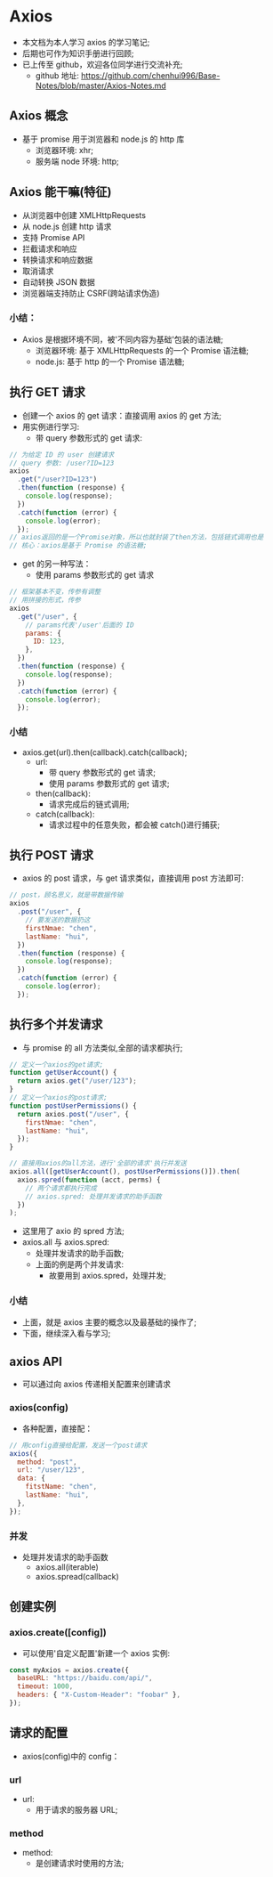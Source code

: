 # Axios

- 本文档为本人学习 axios 的学习笔记;
- 后期也可作为知识手册进行回顾;
- 已上传至 github，欢迎各位同学进行交流补充;
  - github 地址: https://github.com/chenhui996/Base-Notes/blob/master/Axios-Notes.md

## Axios 概念

- 基于 promise 用于浏览器和 node.js 的 http 库
  - 浏览器环境: xhr;
  - 服务端 node 环境: http;

## Axios 能干嘛(特征)

- 从浏览器中创建 XMLHttpRequests
- 从 node.js 创建 http 请求
- 支持 Promise API
- 拦截请求和响应
- 转换请求和响应数据
- 取消请求
- 自动转换 JSON 数据
- 浏览器端支持防止 CSRF(跨站请求伪造)

### 小结：

- Axios 是根据环境不同，被'不同内容为基础'包装的语法糖;
  - 浏览器环境: 基于 XMLHttpRequests 的一个 Promise 语法糖;
  - node.js: 基于 http 的一个 Promise 语法糖;

## 执行 GET 请求

- 创建一个 axios 的 get 请求：直接调用 axios 的 get 方法;
- 用实例进行学习:
  - 带 query 参数形式的 get 请求:

```js
// 为给定 ID 的 user 创建请求
// query 参数: /user?ID=123
axios
  .get("/user?ID=123")
  .then(function (response) {
    console.log(response);
  })
  .catch(function (error) {
    console.log(error);
  });
// axios返回的是一个Promise对象，所以也就封装了then方法，包括链式调用也是
// 核心：axios是基于 Promise 的语法糖;
```

- get 的另一种写法：
  - 使用 params 参数形式的 get 请求

```js
// 框架基本不变，传参有调整
// 用拼接的形式，传参
axios
  .get("/user", {
    // params代表'/user'后面的 ID
    params: {
      ID: 123,
    },
  })
  .then(function (response) {
    console.log(response);
  })
  .catch(function (error) {
    console.log(error);
  });
```

### 小结

- axios.get(url).then(callback).catch(callback);
  - url:
    - 带 query 参数形式的 get 请求;
    - 使用 params 参数形式的 get 请求;
  - then(callback):
    - 请求完成后的链式调用;
  - catch(callback):
    - 请求过程中的任意失败，都会被 catch()进行捕获;

## 执行 POST 请求

- axios 的 post 请求，与 get 请求类似，直接调用 post 方法即可:

```js
// post，顾名思义，就是带数据传输
axios
  .post("/user", {
    // 要发送的数据扔这
    firstNmae: "chen",
    lastName: "hui",
  })
  .then(function (response) {
    console.log(response);
  })
  .catch(function (error) {
    console.log(error);
  });
```

## 执行多个并发请求

- 与 promise 的 all 方法类似,全部的请求都执行;

```js
// 定义一个axios的get请求;
function getUserAccount() {
  return axios.get("/user/123");
}
// 定义一个axios的post请求;
function postUserPermissions() {
  return axios.post("/user", {
    firstNmae: "chen",
    lastName: "hui",
  });
}

// 直接用axios的all方法，进行'全部的请求'执行并发送
axios.all([getUserAccount(), postUserPermissions()]).then(
  axios.spred(function (acct, perms) {
    // 两个请求都执行完成
    // axios.spred: 处理并发请求的助手函数
  })
);
```

- 这里用了 axio 的 spred 方法;
- axios.all 与 axios.spred:
  - 处理并发请求的助手函数;
  - 上面的例是两个并发请求:
    - 故要用到 axios.spred，处理并发;
      </br>

### 小结

- 上面，就是 axios 主要的概念以及最基础的操作了;
- 下面，继续深入看与学习;

## axios API

- 可以通过向 axios 传递相关配置来创建请求

### axios(config)

- 各种配置，直接配：

```js
// 用config直接给配置，发送一个post请求
axios({
  method: "post",
  url: "/user/123",
  data: {
    fitstName: "chen",
    lastName: "hui",
  },
});
```

### 并发

- 处理并发请求的助手函数
  - axios.all(iterable)
  - axios.spread(callback)

## 创建实例

### axios.create([config])

- 可以使用'自定义配置'新建一个 axios 实例:

```js
const myAxios = axios.create({
  baseURL: "https://baidu.com/api/",
  timeout: 1000,
  headers: { "X-Custom-Header": "foobar" },
});
```

## 请求的配置

- axios(config)中的 config：

### url

- url:
  - 用于请求的服务器 URL;

### method

- method:
  - 是创建请求时使用的方法;
